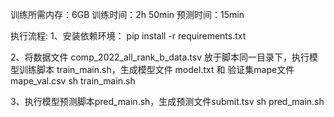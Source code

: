 训练所需内存：6GB
训练时间：2h 50min
预测时间：15min

执行流程:
1、安装依赖环境：
pip install -r requirements.txt

2、将数据文件 comp_2022_all_rank_b_data.tsv 放于脚本同一目录下，执行模型训练脚本 train_main.sh，生成模型文件 model.txt 和 验证集mape文件 mape_val.csv
sh train_main.sh

3、执行模型预测脚本pred_main.sh，生成预测文件submit.tsv
sh pred_main.sh


